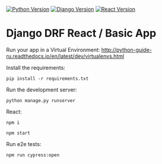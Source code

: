 [![Python Version](https://img.shields.io/badge/python-3.8-brightgreen.svg)](https://python.org)
[![Django Version](https://img.shields.io/badge/django-4.0.1-brightgreen.svg)](https://djangoproject.com)
[![React Version](https://img.shields.io/badge/react-17.0.2-brightgreen.svg)](https://reactjs.org/)

# Django DRF React / Basic App

Run your app in a Virtual Environment: http://python-guide-ru.readthedocs.io/en/latest/dev/virtualenvs.html

Install the requirements:
```
pip install -r requirements.txt
```

Run the development server:
```
python manage.py runserver
```

React:
```
npm i

npm start
```

Run e2e tests:
```
npm run cypress:open
```
